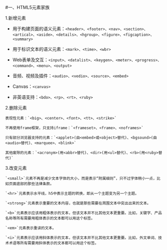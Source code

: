 #一、HTML5元素家族

1.新增元素
 
+   用于构建页面的语义元素：`<header>、<footer>、<nav>、<section>、<artical>、<aside>、<details>、<hgroup>、<figure>、<figcaption>、<summary>`

+   用于标识文本的语义元素：`<mark>、<time>、<wbr>`

+   Web表单及交互：`<input>、<datalist>、<keygen>、<meter>、<progress>、<command>、<menu>、<output>`

+   音频、视频及插件：`<audio>、<vedio>、<source>、<embed>`

+   Canvas：`<canvas>`

+   非英语支持：`<bdo>、<rp>、<rt>、<ruby>`
   
2.删除元素

    表现性元素：`<big>、<center>、<font>、<tt>、<strike>`
    
    不再使用frame框架，只支持iframe：`<frameset>、<frame>、<noframes>`
    
    只有部分浏览器支持的元素：`<applet>(由<embed>或<object>替代)、<bgsound>(由<audio>替代)、<marquee>、<blink>`
    
    其他废除的元素：`<acronym>(用<abbr>替代)、<dir>(用<ul>替代)、<rb>(用<ruby>替代)`
  
3.改变元素
  
    `<small>`元素不再是减少文本字体的大小，而是表示“附属细则”，只不过字体稍小一点，比如页面底部的那些法律条款。
    
    `<hr>`元素表示水平线，h5中表示主题的转换，即从一个主题变为另一个主题。
    
    `<strong>`元素表示重要的文本内容，也就是那些需要在周围文本中突出出来的文本。
    
    `<b>`元素表示应该用粗体表示的文本，但该文本并不比其他文本更重要。比如，关键字、产品名称等所有需要用粗体表示的文本都可以用这个标签。
    
    `<em>`元素表示重读的文本。
    
    `<i>`元素表示应该用斜体表示的文本，但该文本并不比其他文本更重要。比如，外文单词、技术术语等所有需要用斜体表示的文本都可以用这个标签。



